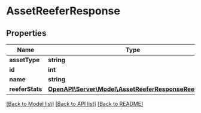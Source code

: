 # AssetReeferResponse

## Properties
Name | Type | Description | Notes
------------ | ------------- | ------------- | -------------
**assetType** | **string** | Asset type | [optional] 
**id** | **int** | Asset ID | [optional] 
**name** | **string** | Asset name | [optional] 
**reeferStats** | [**OpenAPI\Server\Model\AssetReeferResponseReeferStats**](AssetReeferResponseReeferStats.md) |  | [optional] 

[[Back to Model list]](../README.md#documentation-for-models) [[Back to API list]](../README.md#documentation-for-api-endpoints) [[Back to README]](../README.md)


